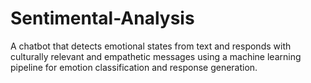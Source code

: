 # Sentimental-Analysis
A chatbot that detects emotional states from text and responds with culturally relevant and empathetic messages using a machine learning pipeline for emotion classification and response generation.
